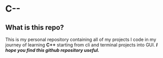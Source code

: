 # C--
## What is this repo?
This is my personal repository containing all of my projects I code in my journey of learning **C++** starting from cli and terminal projects into GUI.
***I hope you find this github repository useful.***
